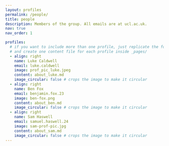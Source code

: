 ```yaml
---
layout: profiles
permalink: /people/
title: people
description: Members of the group. All emails are at ucl.ac.uk.
nav: true
nav_order: 1

profiles:
  # if you want to include more than one profile, just replicate the following block
  # and create one content file for each profile inside _pages/
  - align: right
    name: Luke Caldwell
    email: luke.caldwell
    image: prof_pic_luke.jpeg
    content: about_luke.md
    image_circular: false # crops the image to make it circular
  - align: right
    name: Ben Fox
    email: benjamin.fox.23
    image: ben-fox.png
    content: about_ben.md
    image_circular: false # crops the image to make it circular
  - align: right
    name: Sam Haswell
    email: samuel.haswell.24
    image: sam-prof-pic.jpg
    content: about_sam.md
    image_circular: false # crops the image to make it circular
---
```

